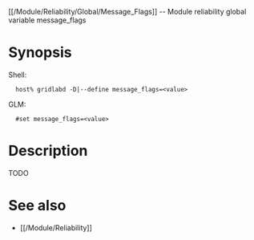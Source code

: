 [[/Module/Reliability/Global/Message_Flags]] -- Module reliability global variable message_flags

# Synopsis
Shell:
~~~
  host% gridlabd -D|--define message_flags=<value>
~~~
GLM:
~~~
  #set message_flags=<value>
~~~

# Description

TODO

# See also
* [[/Module/Reliability]]
